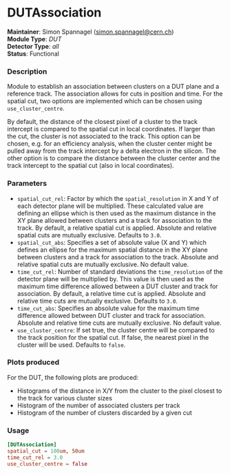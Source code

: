 # DUTAssociation
**Maintainer**: Simon Spannagel (<simon.spannagel@cern.ch>)  
**Module Type**: *DUT*  
**Detector Type**: *all*  
**Status**: Functional

### Description
Module to establish an association between clusters on a DUT plane and a reference track.
The association allows for cuts in position and time.
For the spatial cut, two options are implemented which can be chosen using `use_cluster_centre`.

By default, the distance of the closest pixel of a cluster to the track intercept is compared to the spatial cut in local coordinates.
If larger than the cut, the cluster is not associated to the track.
This option can be chosen, e.g. for an efficiency analysis, when the cluster center might be pulled away from the track intercept by a delta electron in the silicon.
The other option is to compare the distance between the cluster center and the track intercept to the spatial cut (also in local coordinates).

### Parameters
* `spatial_cut_rel`: Factor by which the `spatial_resolution` in X and Y of each detector plane will be multiplied. These calculated value are defining an ellipse which is then used as the maximum distance in the XY plane allowed between clusters and a track for association to the track. By default, a relative spatial cut is applied. Absolute and relative spatial cuts are mutually exclusive. Defaults to `3.0`.
* `spatial_cut_abs`: Specifies a set of absolute value (X and Y) which defines an ellipse for the maximum spatial distance in the XY plane between clusters and a track for association to the track. Absolute and relative spatial cuts are mutually exclusive. No default value.
* `time_cut_rel`: Number of standard deviations the `time_resolution` of the detector plane will be multiplied by. This value is then used as the maximum time difference allowed between a DUT cluster and track for association. By default, a relative time cut is applied. Absolute and relative time cuts are mutually exclusive. Defaults to `3.0`.
* `time_cut_abs`: Specifies an absolute value for the maximum time difference allowed between DUT cluster and track for association. Absolute and relative time cuts are mutually exclusive. No default value.
* `use_cluster_centre`: If set true, the cluster centre will be compared to the track position for the spatial cut. If false, the nearest pixel in the cluster will be used. Defaults to `false`.

### Plots produced

For the DUT, the following plots are produced:

* Histograms of the distance in X/Y from the cluster to the pixel closest to the track for various cluster sizes
* Histogram of the number of associated clusters per track
* Histogram of the number of clusters discarded by a given cut

### Usage
```toml
[DUTAssociation]
spatial_cut = 100um, 50um
time_cut_rel = 3.0
use_cluster_centre = false

```
